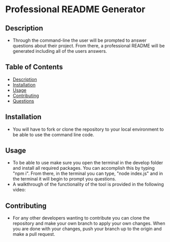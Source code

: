 # Professional README Generator


## Description

- Through the command-line the user will be prompted to answer questions about their project. From there, a professional README will be generated including all of the users answers.

## Table of Contents

- [Description](#description)
- [Installation](#installation)
- [Usage](#usage)
- [Contributing](#contributing)
- [Questions](#questions)

## Installation

- You will have to fork or clone the repository to your local environment to be able to use the command line code.

## Usage

- To be able to use make sure you open the terminal in the develop folder and install all required packages. You can accomplish this by typing "npm i". From there, in the terminal you can type, "node index.js" and in the terminal it will begin to prompt you questions.
- A walkthrough of the functionality of the tool is provided in the following video:

## Contributing

- For any other developers wanting to contribute you can clone the repository and make your own branch to apply your own changes. When you are done with your changes, push your branch up to the origin and make a pull request.



